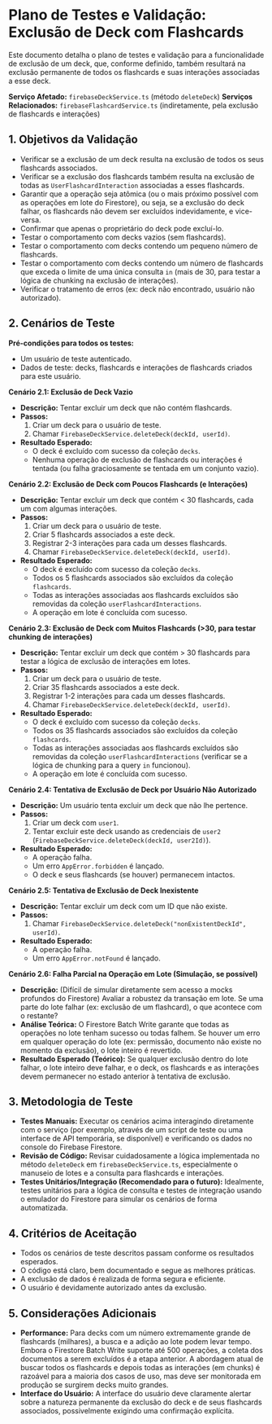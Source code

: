 # Plano de Testes e Validação: Exclusão de Deck com Flashcards

Este documento detalha o plano de testes e validação para a funcionalidade de exclusão de um deck, que, conforme definido, também resultará na exclusão permanente de todos os flashcards e suas interações associadas a esse deck.

**Serviço Afetado:** `firebaseDeckService.ts` (método `deleteDeck`)
**Serviços Relacionados:** `firebaseFlashcardService.ts` (indiretamente, pela exclusão de flashcards e interações)

## 1. Objetivos da Validação

-   Verificar se a exclusão de um deck resulta na exclusão de todos os seus flashcards associados.
-   Verificar se a exclusão dos flashcards também resulta na exclusão de todas as `UserFlashcardInteraction` associadas a esses flashcards.
-   Garantir que a operação seja atômica (ou o mais próximo possível com as operações em lote do Firestore), ou seja, se a exclusão do deck falhar, os flashcards não devem ser excluídos indevidamente, e vice-versa.
-   Confirmar que apenas o proprietário do deck pode excluí-lo.
-   Testar o comportamento com decks vazios (sem flashcards).
-   Testar o comportamento com decks contendo um pequeno número de flashcards.
-   Testar o comportamento com decks contendo um número de flashcards que exceda o limite de uma única consulta `in` (mais de 30, para testar a lógica de chunking na exclusão de interações).
-   Verificar o tratamento de erros (ex: deck não encontrado, usuário não autorizado).

## 2. Cenários de Teste

**Pré-condições para todos os testes:**
-   Um usuário de teste autenticado.
-   Dados de teste: decks, flashcards e interações de flashcards criados para este usuário.

**Cenário 2.1: Exclusão de Deck Vazio**
-   **Descrição:** Tentar excluir um deck que não contém flashcards.
-   **Passos:**
    1.  Criar um deck para o usuário de teste.
    2.  Chamar `FirebaseDeckService.deleteDeck(deckId, userId)`.
-   **Resultado Esperado:**
    -   O deck é excluído com sucesso da coleção `decks`.
    -   Nenhuma operação de exclusão de flashcards ou interações é tentada (ou falha graciosamente se tentada em um conjunto vazio).

**Cenário 2.2: Exclusão de Deck com Poucos Flashcards (e Interações)**
-   **Descrição:** Tentar excluir um deck que contém < 30 flashcards, cada um com algumas interações.
-   **Passos:**
    1.  Criar um deck para o usuário de teste.
    2.  Criar 5 flashcards associados a este deck.
    3.  Registrar 2-3 interações para cada um desses flashcards.
    4.  Chamar `FirebaseDeckService.deleteDeck(deckId, userId)`.
-   **Resultado Esperado:**
    -   O deck é excluído com sucesso da coleção `decks`.
    -   Todos os 5 flashcards associados são excluídos da coleção `flashcards`.
    -   Todas as interações associadas aos flashcards excluídos são removidas da coleção `userFlashcardInteractions`.
    -   A operação em lote é concluída com sucesso.

**Cenário 2.3: Exclusão de Deck com Muitos Flashcards (>30, para testar chunking de interações)**
-   **Descrição:** Tentar excluir um deck que contém > 30 flashcards para testar a lógica de exclusão de interações em lotes.
-   **Passos:**
    1.  Criar um deck para o usuário de teste.
    2.  Criar 35 flashcards associados a este deck.
    3.  Registrar 1-2 interações para cada um desses flashcards.
    4.  Chamar `FirebaseDeckService.deleteDeck(deckId, userId)`.
-   **Resultado Esperado:**
    -   O deck é excluído com sucesso da coleção `decks`.
    -   Todos os 35 flashcards associados são excluídos da coleção `flashcards`.
    -   Todas as interações associadas aos flashcards excluídos são removidas da coleção `userFlashcardInteractions` (verificar se a lógica de chunking para a query `in` funcionou).
    -   A operação em lote é concluída com sucesso.

**Cenário 2.4: Tentativa de Exclusão de Deck por Usuário Não Autorizado**
-   **Descrição:** Um usuário tenta excluir um deck que não lhe pertence.
-   **Passos:**
    1.  Criar um deck com `user1`.
    2.  Tentar excluir este deck usando as credenciais de `user2` (`FirebaseDeckService.deleteDeck(deckId, user2Id)`).
-   **Resultado Esperado:**
    -   A operação falha.
    -   Um erro `AppError.forbidden` é lançado.
    -   O deck e seus flashcards (se houver) permanecem intactos.

**Cenário 2.5: Tentativa de Exclusão de Deck Inexistente**
-   **Descrição:** Tentar excluir um deck com um ID que não existe.
-   **Passos:**
    1.  Chamar `FirebaseDeckService.deleteDeck("nonExistentDeckId", userId)`.
-   **Resultado Esperado:**
    -   A operação falha.
    -   Um erro `AppError.notFound` é lançado.

**Cenário 2.6: Falha Parcial na Operação em Lote (Simulação, se possível)**
-   **Descrição:** (Difícil de simular diretamente sem acesso a mocks profundos do Firestore) Avaliar a robustez da transação em lote. Se uma parte do lote falhar (ex: exclusão de um flashcard), o que acontece com o restante?
-   **Análise Teórica:** O Firestore Batch Write garante que todas as operações no lote tenham sucesso ou todas falhem. Se houver um erro em qualquer operação do lote (ex: permissão, documento não existe no momento da exclusão), o lote inteiro é revertido.
-   **Resultado Esperado (Teórico):** Se qualquer exclusão dentro do lote falhar, o lote inteiro deve falhar, e o deck, os flashcards e as interações devem permanecer no estado anterior à tentativa de exclusão.

## 3. Metodologia de Teste

-   **Testes Manuais:** Executar os cenários acima interagindo diretamente com o serviço (por exemplo, através de um script de teste ou uma interface de API temporária, se disponível) e verificando os dados no console do Firebase Firestore.
-   **Revisão de Código:** Revisar cuidadosamente a lógica implementada no método `deleteDeck` em `firebaseDeckService.ts`, especialmente o manuseio de lotes e a consulta para flashcards e interações.
-   **Testes Unitários/Integração (Recomendado para o futuro):** Idealmente, testes unitários para a lógica de consulta e testes de integração usando o emulador do Firestore para simular os cenários de forma automatizada.

## 4. Critérios de Aceitação

-   Todos os cenários de teste descritos passam conforme os resultados esperados.
-   O código está claro, bem documentado e segue as melhores práticas.
-   A exclusão de dados é realizada de forma segura e eficiente.
-   O usuário é devidamente autorizado antes da exclusão.

## 5. Considerações Adicionais

-   **Performance:** Para decks com um número extremamente grande de flashcards (milhares), a busca e a adição ao lote podem levar tempo. Embora o Firestore Batch Write suporte até 500 operações, a coleta dos documentos a serem excluídos é a etapa anterior. A abordagem atual de buscar todos os flashcards e depois todas as interações (em chunks) é razoável para a maioria dos casos de uso, mas deve ser monitorada em produção se surgirem decks muito grandes.
-   **Interface do Usuário:** A interface do usuário deve claramente alertar sobre a natureza permanente da exclusão do deck e de seus flashcards associados, possivelmente exigindo uma confirmação explícita.

